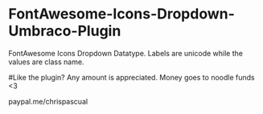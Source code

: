 # FontAwesome-Icons-Dropdown-Umbraco-Plugin
FontAwesome Icons Dropdown Datatype. Labels are unicode while the values are class name.

#Like the plugin? 
Any amount is appreciated. Money goes to noodle funds <3

paypal.me/chrispascual
